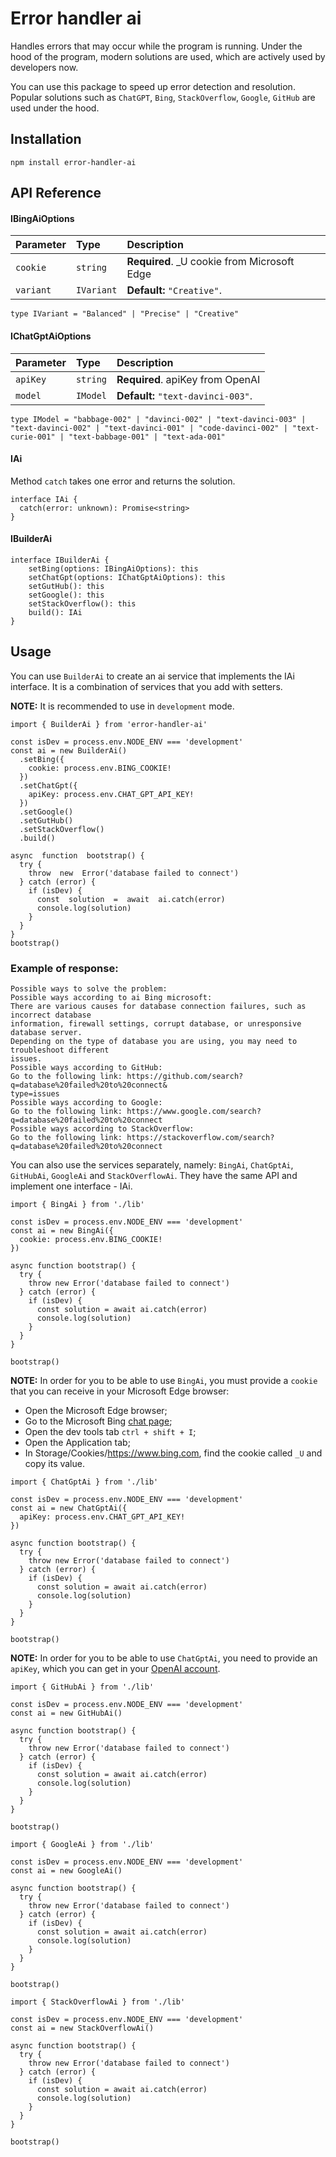 # Error handler ai

Handles errors that may occur while the program is running. Under the hood of the program, modern solutions are used, which are actively used by developers now.

You can use this package to speed up error detection and resolution. Popular solutions such as `ChatGPT`, `Bing`, `StackOverflow`, `Google`, `GitHub` are used under the hood.

## Installation

```
npm install error-handler-ai
```

## API Reference

#### IBingAiOptions

| Parameter | Type       | Description                                  |
| :-------- | :--------- | :------------------------------------------- |
| `cookie`  | `string`   | **Required**. \_U cookie from Microsoft Edge |
| `variant` | `IVariant` | **Default:** `"Creative"`.                   |

`type IVariant = "Balanced" | "Precise" | "Creative"`

#### IChatGptAiOptions

| Parameter | Type     | Description                        |
| :-------- | :------- | :--------------------------------- |
| `apiKey`  | `string` | **Required**. apiKey from OpenAI   |
| `model`   | `IModel` | **Default:** `"text-davinci-003"`. |

`type IModel = "babbage-002" | "davinci-002" | "text-davinci-003" | "text-davinci-002" | "text-davinci-001" | "code-davinci-002" | "text-curie-001" | "text-babbage-001" | "text-ada-001"`

#### IAi

Method `catch` takes one error and returns the solution.

```
interface IAi {
  catch(error: unknown): Promise<string>
}
```

#### IBuilderAi

```
interface IBuilderAi {
    setBing(options: IBingAiOptions): this
    setChatGpt(options: IChatGptAiOptions): this
    setGutHub(): this
    setGoogle(): this
    setStackOverflow(): this
    build(): IAi
}
```

## Usage

You can use `BuilderAi` to create an ai service that implements the IAi interface. It is a combination of services that you add with setters.

**NOTE:** It is recommended to use in `development` mode.

```
import { BuilderAi } from 'error-handler-ai'

const isDev = process.env.NODE_ENV === 'development'
const ai = new BuilderAi()
  .setBing({
    cookie: process.env.BING_COOKIE!
  })
  .setChatGpt({
    apiKey: process.env.CHAT_GPT_API_KEY!
  })
  .setGoogle()
  .setGutHub()
  .setStackOverflow()
  .build()

async  function  bootstrap() {
  try {
    throw  new  Error('database failed to connect')
  } catch (error) {
    if (isDev) {
      const  solution  =  await  ai.catch(error)
      console.log(solution)
    }
  }
}
bootstrap()
```

### Example of response:

```console
Possible ways to solve the problem:
Possible ways according to ai Bing microsoft:
There are various causes for database connection failures, such as incorrect database
information, firewall settings, corrupt database, or unresponsive database server.
Depending on the type of database you are using, you may need to troubleshoot different
issues.
Possible ways according to GitHub:
Go to the following link: https://github.com/search?q=database%20failed%20to%20connect&
type=issues
Possible ways according to Google:
Go to the following link: https://www.google.com/search?q=database%20failed%20to%20connect
Possible ways according to StackOverflow:
Go to the following link: https://stackoverflow.com/search?
q=database%20failed%20to%20connect
```

You can also use the services separately, namely: `BingAi`, `ChatGptAi`, `GitHubAi`, `GoogleAi` and `StackOverflowAi`. They have the same API and implement one interface - IAi.

```
import { BingAi } from './lib'

const isDev = process.env.NODE_ENV === 'development'
const ai = new BingAi({
  cookie: process.env.BING_COOKIE!
})

async function bootstrap() {
  try {
    throw new Error('database failed to connect')
  } catch (error) {
    if (isDev) {
      const solution = await ai.catch(error)
      console.log(solution)
    }
  }
}

bootstrap()
```

**NOTE:** In order for you to be able to use `BingAi`, you must provide a `cookie` that you can receive in your Microsoft Edge browser:

- Open the Microsoft Edge browser;
- Go to the Microsoft Bing [chat page](https://www.bing.com/search?q=Bing+AI&showconv=1&FORM=hpcodx);
- Open the dev tools tab `ctrl + shift + I`;
- Open the Application tab;
- In Storage/Cookies/https://www.bing.com, find the cookie called `_U` and copy its value.

```
import { ChatGptAi } from './lib'

const isDev = process.env.NODE_ENV === 'development'
const ai = new ChatGptAi({
  apiKey: process.env.CHAT_GPT_API_KEY!
})

async function bootstrap() {
  try {
    throw new Error('database failed to connect')
  } catch (error) {
    if (isDev) {
      const solution = await ai.catch(error)
      console.log(solution)
    }
  }
}

bootstrap()
```

**NOTE:** In order for you to be able to use `ChatGptAi`, you need to provide an `apiKey`, which you can get in your [OpenAI account](https://platform.openai.com/account/api-keys).

```
import { GitHubAi } from './lib'

const isDev = process.env.NODE_ENV === 'development'
const ai = new GitHubAi()

async function bootstrap() {
  try {
    throw new Error('database failed to connect')
  } catch (error) {
    if (isDev) {
      const solution = await ai.catch(error)
      console.log(solution)
    }
  }
}

bootstrap()
```

```
import { GoogleAi } from './lib'

const isDev = process.env.NODE_ENV === 'development'
const ai = new GoogleAi()

async function bootstrap() {
  try {
    throw new Error('database failed to connect')
  } catch (error) {
    if (isDev) {
      const solution = await ai.catch(error)
      console.log(solution)
    }
  }
}

bootstrap()
```

```
import { StackOverflowAi } from './lib'

const isDev = process.env.NODE_ENV === 'development'
const ai = new StackOverflowAi()

async function bootstrap() {
  try {
    throw new Error('database failed to connect')
  } catch (error) {
    if (isDev) {
      const solution = await ai.catch(error)
      console.log(solution)
    }
  }
}

bootstrap()
```
